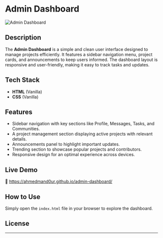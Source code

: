 # Admin Dashboard

![Admin Dashboard](dashboard-project.png)

## Description
The **Admin Dashboard** is a simple and clean user interface designed to manage projects efficiently. It features a sidebar navigation menu, project cards, and announcements to keep users informed. The dashboard layout is responsive and user-friendly, making it easy to track tasks and updates.

## Tech Stack
- **HTML** (Vanilla)
- **CSS** (Vanilla)

## Features
- Sidebar navigation with key sections like Profile, Messages, Tasks, and Communities.
- A project management section displaying active projects with relevant details.
- Announcements panel to highlight important updates.
- Trending section to showcase popular projects and contributors.
- Responsive design for an optimal experience across devices.

## Live Demo
🔗 https://ahmedmand0ur.github.io/admin-dashboard/

## How to Use
Simply open the `index.html` file in your browser to explore the dashboard.

## License


---

